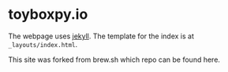 # toyboxpy.io

The webpage uses [jekyll](https://github.com/jekyll/jekyll). The template for
the index is at `_layouts/index.html`.

This site was forked from <a ref="https://brew.sh">brew.sh</a> which repo can be found <a ref="https://github.com/Homebrew/brew.sh">here</a>.
